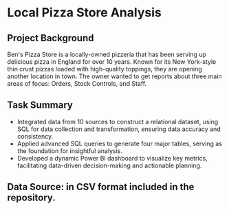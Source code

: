 # Local Pizza Store Analysis
## Project Background
Ben's Pizza Store is a locally-owned pizzeria that has been serving up delicious pizza in England for over 10 years. Known for its New York-style thin crust pizzas loaded with high-quality toppings, they are opening another location in town. The owner wanted to get reports about three main areas of focus: Orders, Stock Controls, and Staff.

## Task Summary
+ Integrated data from 10 sources to construct a relational dataset, using SQL for data collection and transformation, ensuring data accuracy and consistency.
+ Applied advanced SQL queries to generate four major tables, serving as the foundation for insightful analysis.
+ Developed a dynamic Power BI dashboard to visualize key metrics, facilitating data-driven decision-making and actionable planning.

## Data Source: in CSV format included in the repository.

